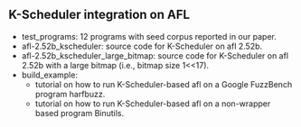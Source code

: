 ## K-Scheduler integration on AFL
- test_programs: 12 programs with seed corpus reported in our paper.
- afl-2.52b_kscheduler: source code for K-Scheduler on afl 2.52b.
- afl-2.52b_kscheduler_large_bitmap: source code for K-Scheduler on afl 2.52b with a large bitmap (i.e., bitmap size 1<<17).
- build_example: 
    -  tutorial on how to run K-Scheduler-based afl on a Google FuzzBench program harfbuzz. 
    -  tutorial on how to run K-Scheduler-based afl on a non-wrapper based program Binutils. 
